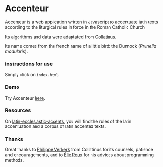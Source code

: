 # Accenteur

Accenteur is a web application written in Javascript to accentuate latin texts according to the liturgical rules in force in the Roman Catholic Church.

Its algorithms and data were adaptated from [Collatinus](https://github.com/biblissima/collatinus).

Its name comes from the french name of a little bird: the Dunnock (*Prunella modularis*).


### Instructions for use

Simply click on `index.html`.


### Demo

Try Accenteur [here](https://brroman.github.io/accenteur/).


### Resources

On [latin-ecclesiastic-accents](https://github.com/gregorio-project/latin-ecclesiastic-accents), you will find the rules of the latin accentuation and a corpus of latin accented texts.


### Thanks

Great thanks to [Philippe Verkerk](https://github.com/PhVerkerk) from Collatinus for its counsels, patience and encouragements, and to [Élie Roux](https://github.com/eroux) for his advices about programming methods.
